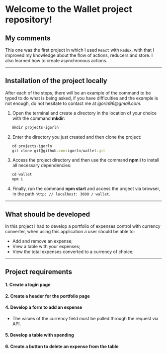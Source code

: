 # Welcome to the Wallet project repository!

## My comments

This one was the first project in which I used `React` with `Redux`, with that I improved my knowledge about the flow of actions, reducers and store. I also learned how to create asynchronous actions.

---

## Installation of the project locally

After each of the steps, there will be an example of the command to be typed to do what is being asked, if you have difficulties and the example is not enough, do not hesitate to contact me at _igorln96@gmail.com_.

1. Open the terminal and create a directory in the location of your choice with the command **mkdir**:
``` javascript
   mkdir projects-igorln
```

2. Enter the directory you just created and then clone the project:
``` javascript
   cd projects-igorln
   git clone git@github.com:igorln/wallet.git
```

3. Access the project directory and then use the command **npm i** to install all necessary dependencies:
``` javascript
   cd wallet
   npm i
```

4. Finally, run the command **npm start** and access the project via browser, in the path `http: // localhost: 3000 / wallet`.

---

## What should be developed

In this project I had to develop a portfolio of expenses control with currency converter, when using this application a user should be able to:
   - Add and remove an expense;
   - View a table with your expenses;
   - View the total expenses converted to a currency of choice;

---

## Project requirements

#### 1. Create a login page

#### 2. Create a header for the portfolio page

#### 4. Develop a form to add an expense

* The values of the currency field must be pulled through the request via API.

#### 5. Develop a table with spending

#### 6. Create a button to delete an expense from the table
